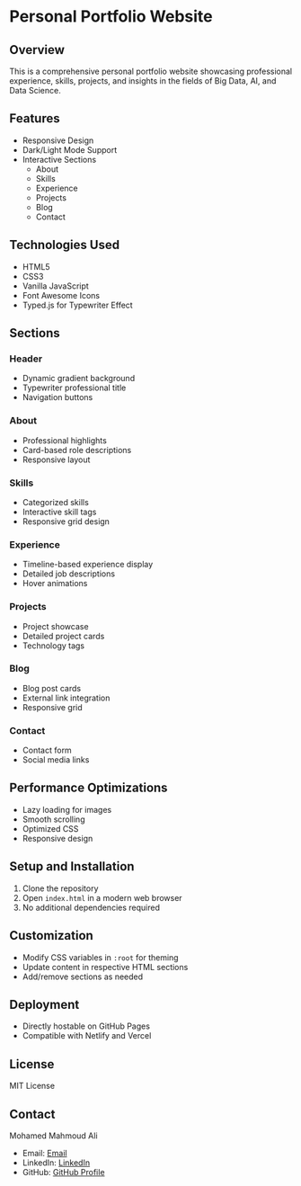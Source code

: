 # Personal Portfolio Website

## Overview
This is a comprehensive personal portfolio website showcasing professional experience, skills, projects, and insights in the fields of Big Data, AI, and Data Science.

## Features
- Responsive Design
- Dark/Light Mode Support
- Interactive Sections
  - About
  - Skills
  - Experience
  - Projects
  - Blog
  - Contact

## Technologies Used
- HTML5
- CSS3
- Vanilla JavaScript
- Font Awesome Icons
- Typed.js for Typewriter Effect

## Sections

### Header
- Dynamic gradient background
- Typewriter professional title
- Navigation buttons

### About
- Professional highlights
- Card-based role descriptions
- Responsive layout

### Skills
- Categorized skills
- Interactive skill tags
- Responsive grid design

### Experience
- Timeline-based experience display
- Detailed job descriptions
- Hover animations

### Projects
- Project showcase
- Detailed project cards
- Technology tags

### Blog
- Blog post cards
- External link integration
- Responsive grid

### Contact
- Contact form
- Social media links

## Performance Optimizations
- Lazy loading for images
- Smooth scrolling
- Optimized CSS
- Responsive design

## Setup and Installation
1. Clone the repository
2. Open `index.html` in a modern web browser
3. No additional dependencies required

## Customization
- Modify CSS variables in `:root` for theming
- Update content in respective HTML sections
- Add/remove sections as needed

## Deployment
- Directly hostable on GitHub Pages
- Compatible with Netlify and Vercel

## License
MIT License

## Contact
Mohamed Mahmoud Ali
- Email: [Email](mailto:mohamed.mahmoud0726@gmail.com)
- LinkedIn: [LinkedIn](https://www.linkedin.com/in/mohamed-thesnak)
- GitHub: [GitHub Profile](https://github.com/Thesnak)